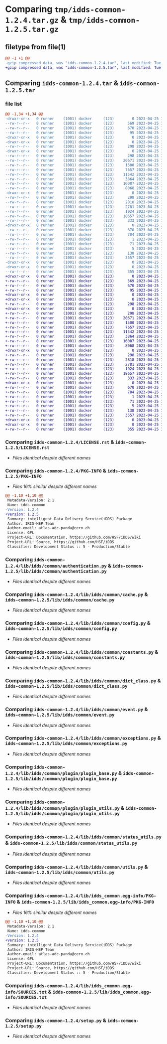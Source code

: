 # Comparing `tmp/idds-common-1.2.4.tar.gz` & `tmp/idds-common-1.2.5.tar.gz`

## filetype from file(1)

```diff
@@ -1 +1 @@
-gzip compressed data, was "idds-common-1.2.4.tar", last modified: Tue Apr 25 17:21:28 2023, max compression
+gzip compressed data, was "idds-common-1.2.5.tar", last modified: Tue Apr 25 19:17:57 2023, max compression
```

## Comparing `idds-common-1.2.4.tar` & `idds-common-1.2.5.tar`

### file list

```diff
@@ -1,34 +1,34 @@
-drwxr-xr-x   0 runner    (1001) docker     (123)        0 2023-04-25 17:21:28.306267 idds-common-1.2.4/
--rw-r--r--   0 runner    (1001) docker     (123)      569 2023-04-25 17:21:10.000000 idds-common-1.2.4/LICENSE.rst
--rw-r--r--   0 runner    (1001) docker     (123)      670 2023-04-25 17:21:28.310267 idds-common-1.2.4/PKG-INFO
--rw-r--r--   0 runner    (1001) docker     (123)       95 2023-04-25 17:21:10.000000 idds-common-1.2.4/README.md
-drwxr-xr-x   0 runner    (1001) docker     (123)        0 2023-04-25 17:21:28.302267 idds-common-1.2.4/lib/
-drwxr-xr-x   0 runner    (1001) docker     (123)        0 2023-04-25 17:21:28.302267 idds-common-1.2.4/lib/idds/
--rw-r--r--   0 runner    (1001) docker     (123)      298 2023-04-25 17:21:10.000000 idds-common-1.2.4/lib/idds/__init__.py
-drwxr-xr-x   0 runner    (1001) docker     (123)        0 2023-04-25 17:21:28.306267 idds-common-1.2.4/lib/idds/common/
--rw-r--r--   0 runner    (1001) docker     (123)      298 2023-04-25 17:21:10.000000 idds-common-1.2.4/lib/idds/common/__init__.py
--rw-r--r--   0 runner    (1001) docker     (123)    20671 2023-04-25 17:21:10.000000 idds-common-1.2.4/lib/idds/common/authentication.py
--rw-r--r--   0 runner    (1001) docker     (123)     1500 2023-04-25 17:21:10.000000 idds-common-1.2.4/lib/idds/common/cache.py
--rw-r--r--   0 runner    (1001) docker     (123)     7657 2023-04-25 17:21:10.000000 idds-common-1.2.4/lib/idds/common/config.py
--rw-r--r--   0 runner    (1001) docker     (123)    11542 2023-04-25 17:21:10.000000 idds-common-1.2.4/lib/idds/common/constants.py
--rw-r--r--   0 runner    (1001) docker     (123)     3864 2023-04-25 17:21:10.000000 idds-common-1.2.4/lib/idds/common/dict_class.py
--rw-r--r--   0 runner    (1001) docker     (123)    16087 2023-04-25 17:21:10.000000 idds-common-1.2.4/lib/idds/common/event.py
--rw-r--r--   0 runner    (1001) docker     (123)     8068 2023-04-25 17:21:10.000000 idds-common-1.2.4/lib/idds/common/exceptions.py
-drwxr-xr-x   0 runner    (1001) docker     (123)        0 2023-04-25 17:21:28.306267 idds-common-1.2.4/lib/idds/common/plugin/
--rw-r--r--   0 runner    (1001) docker     (123)      298 2023-04-25 17:21:10.000000 idds-common-1.2.4/lib/idds/common/plugin/__init__.py
--rw-r--r--   0 runner    (1001) docker     (123)     2818 2023-04-25 17:21:10.000000 idds-common-1.2.4/lib/idds/common/plugin/plugin_base.py
--rw-r--r--   0 runner    (1001) docker     (123)     2781 2023-04-25 17:21:10.000000 idds-common-1.2.4/lib/idds/common/plugin/plugin_utils.py
--rw-r--r--   0 runner    (1001) docker     (123)     1924 2023-04-25 17:21:10.000000 idds-common-1.2.4/lib/idds/common/status_utils.py
--rw-r--r--   0 runner    (1001) docker     (123)    18657 2023-04-25 17:21:10.000000 idds-common-1.2.4/lib/idds/common/utils.py
--rw-r--r--   0 runner    (1001) docker     (123)      333 2023-04-25 17:21:25.000000 idds-common-1.2.4/lib/idds/common/version.py
-drwxr-xr-x   0 runner    (1001) docker     (123)        0 2023-04-25 17:21:28.306267 idds-common-1.2.4/lib/idds_common.egg-info/
--rw-r--r--   0 runner    (1001) docker     (123)      670 2023-04-25 17:21:28.000000 idds-common-1.2.4/lib/idds_common.egg-info/PKG-INFO
--rw-r--r--   0 runner    (1001) docker     (123)      704 2023-04-25 17:21:28.000000 idds-common-1.2.4/lib/idds_common.egg-info/SOURCES.txt
--rw-r--r--   0 runner    (1001) docker     (123)        1 2023-04-25 17:21:28.000000 idds-common-1.2.4/lib/idds_common.egg-info/dependency_links.txt
--rw-r--r--   0 runner    (1001) docker     (123)       71 2023-04-25 17:21:28.000000 idds-common-1.2.4/lib/idds_common.egg-info/requires.txt
--rw-r--r--   0 runner    (1001) docker     (123)        5 2023-04-25 17:21:28.000000 idds-common-1.2.4/lib/idds_common.egg-info/top_level.txt
--rw-r--r--   0 runner    (1001) docker     (123)      138 2023-04-25 17:21:28.310267 idds-common-1.2.4/setup.cfg
--rw-r--r--   0 runner    (1001) docker     (123)     3557 2023-04-25 17:21:10.000000 idds-common-1.2.4/setup.py
-drwxr-xr-x   0 runner    (1001) docker     (123)        0 2023-04-25 17:21:28.302267 idds-common-1.2.4/tools/
-drwxr-xr-x   0 runner    (1001) docker     (123)        0 2023-04-25 17:21:28.306267 idds-common-1.2.4/tools/env/
--rw-r--r--   0 runner    (1001) docker     (123)      355 2023-04-25 17:21:25.000000 idds-common-1.2.4/tools/env/environment.yml
+drwxr-xr-x   0 runner    (1001) docker     (123)        0 2023-04-25 19:17:57.384358 idds-common-1.2.5/
+-rw-r--r--   0 runner    (1001) docker     (123)      569 2023-04-25 19:17:47.000000 idds-common-1.2.5/LICENSE.rst
+-rw-r--r--   0 runner    (1001) docker     (123)      670 2023-04-25 19:17:57.384358 idds-common-1.2.5/PKG-INFO
+-rw-r--r--   0 runner    (1001) docker     (123)       95 2023-04-25 19:17:47.000000 idds-common-1.2.5/README.md
+drwxr-xr-x   0 runner    (1001) docker     (123)        0 2023-04-25 19:17:57.380358 idds-common-1.2.5/lib/
+drwxr-xr-x   0 runner    (1001) docker     (123)        0 2023-04-25 19:17:57.380358 idds-common-1.2.5/lib/idds/
+-rw-r--r--   0 runner    (1001) docker     (123)      298 2023-04-25 19:17:47.000000 idds-common-1.2.5/lib/idds/__init__.py
+drwxr-xr-x   0 runner    (1001) docker     (123)        0 2023-04-25 19:17:57.384358 idds-common-1.2.5/lib/idds/common/
+-rw-r--r--   0 runner    (1001) docker     (123)      298 2023-04-25 19:17:47.000000 idds-common-1.2.5/lib/idds/common/__init__.py
+-rw-r--r--   0 runner    (1001) docker     (123)    20671 2023-04-25 19:17:47.000000 idds-common-1.2.5/lib/idds/common/authentication.py
+-rw-r--r--   0 runner    (1001) docker     (123)     1500 2023-04-25 19:17:47.000000 idds-common-1.2.5/lib/idds/common/cache.py
+-rw-r--r--   0 runner    (1001) docker     (123)     7657 2023-04-25 19:17:47.000000 idds-common-1.2.5/lib/idds/common/config.py
+-rw-r--r--   0 runner    (1001) docker     (123)    11542 2023-04-25 19:17:47.000000 idds-common-1.2.5/lib/idds/common/constants.py
+-rw-r--r--   0 runner    (1001) docker     (123)     3864 2023-04-25 19:17:47.000000 idds-common-1.2.5/lib/idds/common/dict_class.py
+-rw-r--r--   0 runner    (1001) docker     (123)    16087 2023-04-25 19:17:47.000000 idds-common-1.2.5/lib/idds/common/event.py
+-rw-r--r--   0 runner    (1001) docker     (123)     8068 2023-04-25 19:17:47.000000 idds-common-1.2.5/lib/idds/common/exceptions.py
+drwxr-xr-x   0 runner    (1001) docker     (123)        0 2023-04-25 19:17:57.384358 idds-common-1.2.5/lib/idds/common/plugin/
+-rw-r--r--   0 runner    (1001) docker     (123)      298 2023-04-25 19:17:47.000000 idds-common-1.2.5/lib/idds/common/plugin/__init__.py
+-rw-r--r--   0 runner    (1001) docker     (123)     2818 2023-04-25 19:17:47.000000 idds-common-1.2.5/lib/idds/common/plugin/plugin_base.py
+-rw-r--r--   0 runner    (1001) docker     (123)     2781 2023-04-25 19:17:47.000000 idds-common-1.2.5/lib/idds/common/plugin/plugin_utils.py
+-rw-r--r--   0 runner    (1001) docker     (123)     1924 2023-04-25 19:17:47.000000 idds-common-1.2.5/lib/idds/common/status_utils.py
+-rw-r--r--   0 runner    (1001) docker     (123)    18657 2023-04-25 19:17:47.000000 idds-common-1.2.5/lib/idds/common/utils.py
+-rw-r--r--   0 runner    (1001) docker     (123)      333 2023-04-25 19:17:56.000000 idds-common-1.2.5/lib/idds/common/version.py
+drwxr-xr-x   0 runner    (1001) docker     (123)        0 2023-04-25 19:17:57.384358 idds-common-1.2.5/lib/idds_common.egg-info/
+-rw-r--r--   0 runner    (1001) docker     (123)      670 2023-04-25 19:17:57.000000 idds-common-1.2.5/lib/idds_common.egg-info/PKG-INFO
+-rw-r--r--   0 runner    (1001) docker     (123)      704 2023-04-25 19:17:57.000000 idds-common-1.2.5/lib/idds_common.egg-info/SOURCES.txt
+-rw-r--r--   0 runner    (1001) docker     (123)        1 2023-04-25 19:17:57.000000 idds-common-1.2.5/lib/idds_common.egg-info/dependency_links.txt
+-rw-r--r--   0 runner    (1001) docker     (123)       71 2023-04-25 19:17:57.000000 idds-common-1.2.5/lib/idds_common.egg-info/requires.txt
+-rw-r--r--   0 runner    (1001) docker     (123)        5 2023-04-25 19:17:57.000000 idds-common-1.2.5/lib/idds_common.egg-info/top_level.txt
+-rw-r--r--   0 runner    (1001) docker     (123)      138 2023-04-25 19:17:57.384358 idds-common-1.2.5/setup.cfg
+-rw-r--r--   0 runner    (1001) docker     (123)     3557 2023-04-25 19:17:47.000000 idds-common-1.2.5/setup.py
+drwxr-xr-x   0 runner    (1001) docker     (123)        0 2023-04-25 19:17:57.380358 idds-common-1.2.5/tools/
+drwxr-xr-x   0 runner    (1001) docker     (123)        0 2023-04-25 19:17:57.384358 idds-common-1.2.5/tools/env/
+-rw-r--r--   0 runner    (1001) docker     (123)      355 2023-04-25 19:17:56.000000 idds-common-1.2.5/tools/env/environment.yml
```

### Comparing `idds-common-1.2.4/LICENSE.rst` & `idds-common-1.2.5/LICENSE.rst`

 * *Files identical despite different names*

### Comparing `idds-common-1.2.4/PKG-INFO` & `idds-common-1.2.5/PKG-INFO`

 * *Files 16% similar despite different names*

```diff
@@ -1,10 +1,10 @@
 Metadata-Version: 2.1
 Name: idds-common
-Version: 1.2.4
+Version: 1.2.5
 Summary: intelligent Data Delivery Service(iDDS) Package
 Author: IRIS-HEP Team
 Author-email: atlas-adc-panda@cern.ch
 License: GPL
 Project-URL: Documentation, https://github.com/HSF/iDDS/wiki
 Project-URL: Source, https://github.com/HSF/iDDS
 Classifier: Development Status :: 5 - Production/Stable
```

### Comparing `idds-common-1.2.4/lib/idds/common/authentication.py` & `idds-common-1.2.5/lib/idds/common/authentication.py`

 * *Files identical despite different names*

### Comparing `idds-common-1.2.4/lib/idds/common/cache.py` & `idds-common-1.2.5/lib/idds/common/cache.py`

 * *Files identical despite different names*

### Comparing `idds-common-1.2.4/lib/idds/common/config.py` & `idds-common-1.2.5/lib/idds/common/config.py`

 * *Files identical despite different names*

### Comparing `idds-common-1.2.4/lib/idds/common/constants.py` & `idds-common-1.2.5/lib/idds/common/constants.py`

 * *Files identical despite different names*

### Comparing `idds-common-1.2.4/lib/idds/common/dict_class.py` & `idds-common-1.2.5/lib/idds/common/dict_class.py`

 * *Files identical despite different names*

### Comparing `idds-common-1.2.4/lib/idds/common/event.py` & `idds-common-1.2.5/lib/idds/common/event.py`

 * *Files identical despite different names*

### Comparing `idds-common-1.2.4/lib/idds/common/exceptions.py` & `idds-common-1.2.5/lib/idds/common/exceptions.py`

 * *Files identical despite different names*

### Comparing `idds-common-1.2.4/lib/idds/common/plugin/plugin_base.py` & `idds-common-1.2.5/lib/idds/common/plugin/plugin_base.py`

 * *Files identical despite different names*

### Comparing `idds-common-1.2.4/lib/idds/common/plugin/plugin_utils.py` & `idds-common-1.2.5/lib/idds/common/plugin/plugin_utils.py`

 * *Files identical despite different names*

### Comparing `idds-common-1.2.4/lib/idds/common/status_utils.py` & `idds-common-1.2.5/lib/idds/common/status_utils.py`

 * *Files identical despite different names*

### Comparing `idds-common-1.2.4/lib/idds/common/utils.py` & `idds-common-1.2.5/lib/idds/common/utils.py`

 * *Files identical despite different names*

### Comparing `idds-common-1.2.4/lib/idds_common.egg-info/PKG-INFO` & `idds-common-1.2.5/lib/idds_common.egg-info/PKG-INFO`

 * *Files 16% similar despite different names*

```diff
@@ -1,10 +1,10 @@
 Metadata-Version: 2.1
 Name: idds-common
-Version: 1.2.4
+Version: 1.2.5
 Summary: intelligent Data Delivery Service(iDDS) Package
 Author: IRIS-HEP Team
 Author-email: atlas-adc-panda@cern.ch
 License: GPL
 Project-URL: Documentation, https://github.com/HSF/iDDS/wiki
 Project-URL: Source, https://github.com/HSF/iDDS
 Classifier: Development Status :: 5 - Production/Stable
```

### Comparing `idds-common-1.2.4/lib/idds_common.egg-info/SOURCES.txt` & `idds-common-1.2.5/lib/idds_common.egg-info/SOURCES.txt`

 * *Files identical despite different names*

### Comparing `idds-common-1.2.4/setup.py` & `idds-common-1.2.5/setup.py`

 * *Files identical despite different names*

